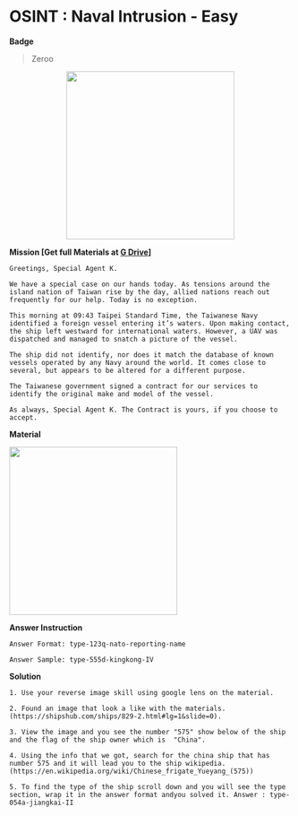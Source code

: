 <h1>
  OSINT : Naval Intrusion - Easy
</h1>

**Badge** 
> Zeroo

<p align="center" width=300>
  <img src="https://github.com/user-attachments/assets/60e9cd91-411d-48d4-8c22-4d5e86c98163" width=300>
</p>


**Mission [Get full Materials at [G Drive](https://drive.google.com/drive/folders/1fSI8wL4H8YcihmQ95KzjcZTHYY37Y6SC)]**

```
Greetings, Special Agent K.

We have a special case on our hands today. As tensions around the island nation of Taiwan rise by the day, allied nations reach out frequently for our help. Today is no exception.

This morning at 09:43 Taipei Standard Time, the Taiwanese Navy identified a foreign vessel entering it’s waters. Upon making contact, the ship left westward for international waters. However, a UAV was dispatched and managed to snatch a picture of the vessel.

The ship did not identify, nor does it match the database of known vessels operated by any Navy around the world. It comes close to several, but appears to be altered for a different purpose.

The Taiwanese government signed a contract for our services to identify the original make and model of the vessel.

As always, Special Agent K. The Contract is yours, if you choose to accept.

```

**Material**
<p>
  <img src="https://github.com/user-attachments/assets/35105ed0-0cc6-401d-891c-b0f8bbc49514" width=300>
</p>


**Answer Instruction**

```
Answer Format: type-123q-nato-reporting-name

Answer Sample: type-555d-kingkong-IV

```

**Solution**

```
1. Use your reverse image skill using google lens on the material.

2. Found an image that look a like with the materials. (https://shipshub.com/ships/829-2.html#lg=1&slide=0).

3. View the image and you see the number "575" show below of the ship and the flag of the ship owner which is  "China".

4. Using the info that we got, search for the china ship that has number 575 and it will lead you to the ship wikipedia. (https://en.wikipedia.org/wiki/Chinese_frigate_Yueyang_(575))

5. To find the type of the ship scroll down and you will see the type section, wrap it in the answer format andyou solved it. Answer : type-054a-jiangkai-II

```
